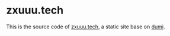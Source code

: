 # zxuuu.tech

This is the source code of [zxuuu.tech](https://zxuuu.tech), a static site base on [dumi](https://d.umijs.org).
